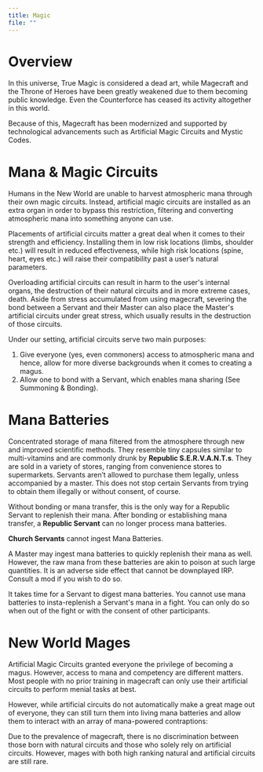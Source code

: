 ```yaml
---
title: Magic
file: ""
---
```

# Overview

In this universe, True Magic is considered a dead art, while Magecraft and the Throne of Heroes have been greatly weakened due to them becoming public knowledge. Even the Counterforce has ceased its activity altogether in this world.

Because of this, Magecraft has been modernized and supported by technological advancements such as Artificial Magic Circuits and Mystic Codes.

# Mana & Magic Circuits

Humans in the New World are unable to harvest atmospheric mana through their own magic circuits. Instead, artificial magic circuits are installed as an extra organ in order to bypass this restriction, filtering and converting atmospheric mana into something anyone can use.

Placements of artificial circuits matter a great deal when it comes to their strength and efficiency. Installing them in low risk locations (limbs, shoulder etc.) will result in reduced effectiveness, while high risk locations (spine, heart, eyes etc.) will raise their compatibility past a user’s natural parameters.

Overloading artificial circuits can result in harm to the user's internal organs, the destruction of their natural circuits and in more extreme cases, death. Aside from stress accumulated from using magecraft, severing the bond between a Servant and their Master can also place the Master's artificial circuits under great stress, which usually results in the destruction of those circuits.

Under our setting, artificial circuits serve two main purposes:

1. Give everyone (yes, even commoners) access to atmospheric mana and hence, allow for more diverse backgrounds when it comes to creating a magus.
2. Allow one to bond with a Servant, which enables mana sharing (See Summoning & Bonding).

# Mana Batteries

Concentrated storage of mana filtered from the atmosphere through new and improved scientific methods. They resemble tiny capsules similar to multi-vitamins and are commonly drunk by **Republic S.E.R.V.A.N.T.s**. They are sold in a variety of stores, ranging from convenience stores to supermarkets. Servants aren’t allowed to purchase them legally, unless accompanied by a master. This does not stop certain Servants from trying to obtain them illegally or without consent, of course.

Without bonding or mana transfer, this is the only way for a Republic Servant to replenish their mana. After bonding or establishing mana transfer, a **Republic Servant** can no longer process mana batteries.

**Church Servants** cannot ingest Mana Batteries.

A Master may ingest mana batteries to quickly replenish their mana as well. However, the raw mana from these batteries are akin to poison at such large quantities. It is an adverse side effect that cannot be downplayed IRP. Consult a mod if you wish to do so.

It takes time for a Servant to digest mana batteries. You cannot use mana batteries to insta-replenish a Servant's mana in a fight. You can only do so when out of the fight or with the consent of other participants.

# New World Mages

Artificial Magic Circuits granted everyone the privilege of becoming a magus. However, access to mana and competency are different matters. Most people with no prior training in magecraft can only use their artificial circuits to perform menial tasks at best.

However, while artificial circuits do not automatically make a great mage out of everyone, they can still turn them into living mana batteries and allow them to interact with an array of mana-powered contraptions:

Due to the prevalence of magecraft, there is no discrimination between those born with natural circuits and those who solely rely on artificial circuits. However, mages with both high ranking natural and artificial circuits are still rare.
